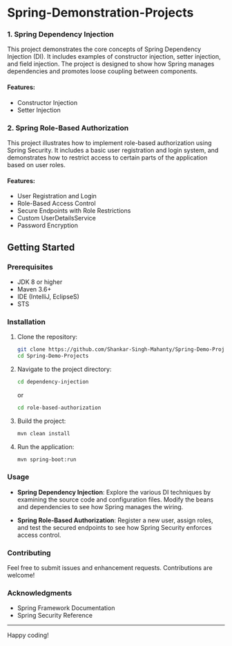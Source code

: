 # Spring-Demonstration-Projects

### 1. Spring Dependency Injection

This project demonstrates the core concepts of Spring Dependency Injection (DI). It includes examples of constructor injection, setter injection, and field injection. The project is designed to show how Spring manages dependencies and promotes loose coupling between components.

#### Features:
- Constructor Injection
- Setter Injection

### 2. Spring Role-Based Authorization

This project illustrates how to implement role-based authorization using Spring Security. It includes a basic user registration and login system, and demonstrates how to restrict access to certain parts of the application based on user roles.

#### Features:
- User Registration and Login
- Role-Based Access Control
- Secure Endpoints with Role Restrictions
- Custom UserDetailsService
- Password Encryption

## Getting Started

### Prerequisites

- JDK 8 or higher
- Maven 3.6+
- IDE (IntelliJ, EclipseS)
- STS

### Installation

1. Clone the repository:
   ```bash
   git clone https://github.com/Shankar-Singh-Mahanty/Spring-Demo-Projects.git
   cd Spring-Demo-Projects
   ```

2. Navigate to the project directory:
   ```bash
   cd dependency-injection
   ```
   or
   ```bash
   cd role-based-authorization
   ```

3. Build the project:
   ```bash
   mvn clean install
   ```

4. Run the application:
   ```bash
   mvn spring-boot:run
   ```

### Usage

- **Spring Dependency Injection**: Explore the various DI techniques by examining the source code and configuration files. Modify the beans and dependencies to see how Spring manages the wiring.

- **Spring Role-Based Authorization**: Register a new user, assign roles, and test the secured endpoints to see how Spring Security enforces access control.

### Contributing

Feel free to submit issues and enhancement requests. Contributions are welcome!

### Acknowledgments

- Spring Framework Documentation
- Spring Security Reference

---

Happy coding!
